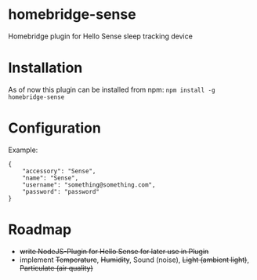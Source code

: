 # homebridge-sense
Homebridge plugin for Hello Sense sleep tracking device

# Installation
As of now this plugin can be installed from npm: `npm install -g homebridge-sense`

# Configuration
Example:

    {
        "accessory": "Sense",
        "name": "Sense",
        "username": "something@something.com",
        "password": "password"
    }

# Roadmap
- ~~write NodeJS-Plugin for Hello Sense for later use in Plugin~~
- implement ~~Temperature~~, ~~Humidity~~, Sound (noise), ~~Light (ambient light)~~, ~~Particulate (air quality)~~
